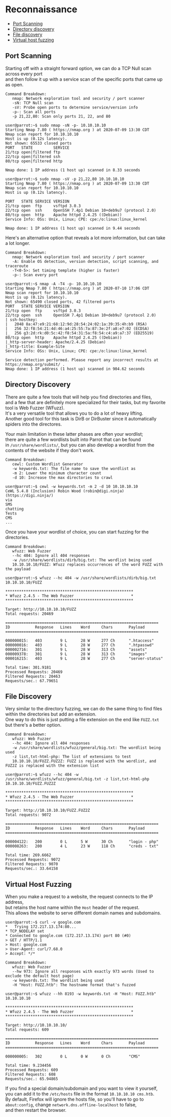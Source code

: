 # Reconnaissance

 - [Port Scanning](Reconnaissance.md#port-scanning)
 - [Directory discovery](Reconnaissance.md#directory-discovery)
 - [File discovery](Reconnaissance.md#file-discovery)
 - [Virtual host fuzzing](Reconnaissance.md#virtual-host-fuzzing)
 
## Port Scanning
Starting off with a straight forward option, we can do a TCP Null scan across every port  
and then follow it up with a service scan of the specific ports that came up as open.

```
Command Breakdown:
   nmap: Network exploration tool and security / port scanner
   -sN: TCP Null scan
   -sV: Probe open ports to determine service/version info
   -p-: Scan all ports
   -p 21,22,80: Scan only ports 21, 22, and 80
```

```console
user@parrot:~$ sudo nmap -sN -p- 10.10.10.10
Starting Nmap 7.80 ( https://nmap.org ) at 2020-07-09 13:30 CDT
Nmap scan report for 10.10.10.10
Host is up (0.12s latency).
Not shown: 65533 closed ports
PORT   STATE         SERVICE
21/tcp open|filtered ftp
22/tcp open|filtered ssh
80/tcp open|filtered http

Nmap done: 1 IP address (1 host up) scanned in 8.33 seconds

user@parrot:~$ sudo nmap -sV -p 21,22,80 10.10.10.10
Starting Nmap 7.80 ( https://nmap.org ) at 2020-07-09 13:30 CDT
Nmap scan report for 10.10.10.10
Host is up (0.12s latency).

PORT   STATE SERVICE VERSION
21/tcp open  ftp     vsftpd 3.0.3
22/tcp open  ssh     OpenSSH 7.4p1 Debian 10+deb9u7 (protocol 2.0)
80/tcp open  http    Apache httpd 2.4.25 ((Debian))
Service Info: OSs: Unix, Linux; CPE: cpe:/o:linux:linux_kernel

Nmap done: 1 IP address (1 host up) scanned in 9.44 seconds
```

Here's an alternative option that reveals a lot more information, but can take a lot longer.

```
Command Breakdown:
   nmap: Network exploration tool and security / port scanner
   -A: Enable OS detection, version detection, script scanning, and traceroute
   -T<0-5>: Set timing template (higher is faster)
   -p-: Scan every port
```

```console
user@parrot:~$ nmap -A -T4 -p- 10.10.10.10
Starting Nmap 7.80 ( https://nmap.org ) at 2020-07-10 17:06 CDT
Nmap scan report for 10.10.10.10
Host is up (0.12s latency).
Not shown: 65490 closed ports, 42 filtered ports
PORT   STATE SERVICE VERSION
21/tcp open  ftp     vsftpd 3.0.3
22/tcp open  ssh     OpenSSH 7.4p1 Debian 10+deb9u7 (protocol 2.0)
| ssh-hostkey: 
|   2048 8a:47:e9:21:68:12:9d:28:54:24:02:1a:39:35:4h:b9 (RSA)
|   256 32:f8:54:21:4d:46:a4:25:55:7a:87:3e:2f:a8:e7:02 (ECDSA)
|_  256 g3:2d:rk:d0:5c:42:f8:54:31:5a:f8:54:c4:a9:a7:37 (ED25519)
80/tcp open  http    Apache httpd 2.4.25 ((Debian))
|_http-server-header: Apache/2.4.25 (Debian)
|_http-title: Example-Site
Service Info: OSs: Unix, Linux; CPE: cpe:/o:linux:linux_kernel

Service detection performed. Please report any incorrect results at https://nmap.org/submit/ .
Nmap done: 1 IP address (1 host up) scanned in 904.62 seconds
```

## Directory Discovery
There are quite a few tools that will help you find directories and files,  
and a few that are definitely more specialized for their tasks, but my favorite tool is Web Fuzzer (WFuzz).  
It's a very versatile tool that allows you to do a lot of heavy lifting.  
Another good tool for this task is DirB or DirBuster since it automatically spiders into the directores.

Your main limitation in these latter phases are often your wordlist;  
there are quite a few wordlists built into Parrot that can be found  
in `/usr/share/wordlists/`, but you can also develop a wordlist from the contents of the website if they don't work.

```
Command Breakdown:
   cewl: Custom Wordlist Generator
   -w keywords.txt: The file name to save the wordlist as
   -m 2: Lower the minimum character count
   -d 10: Increase the max directories to crawl
```

```console
user@parrot:~$ cewl -w keywords.txt -m 2 -d 10 10.10.10.10
CeWL 5.4.8 (Inclusion) Robin Wood (robin@digi.ninja) (https://digi.ninja/)
via
SMS
chatting
Tests
CMS
...
```

Once you have your wordlist of choice, you can start fuzzing for the directories.
```
Command Breakdown:
   wfuzz: Web Fuzzer
   --hc 404: Ignore all 404 responses
   -w /usr/share/wordlists/dirb/big.txt: The wordlist being used
   10.10.10.10/FUZZ: Wfuzz replaces occurrences of the word FUZZ with the payload
```

```console
user@parrot:~$ wfuzz --hc 404 -w /usr/share/wordlists/dirb/big.txt 10.10.10.10/FUZZ

********************************************************
* Wfuzz 2.4.5 - The Web Fuzzer                         *
********************************************************

Target: http://10.10.10.10/FUZZ
Total requests: 20469

===================================================================
ID           Response   Lines    Word     Chars       Payload
===================================================================

000000015:   403        9 L      28 W     277 Ch      ".htaccess"
000000016:   403        9 L      28 W     277 Ch      ".htpasswd"
000002716:   301        9 L      28 W     313 Ch      "assets"
000009378:   301        9 L      28 W     313 Ch      "images"
000016215:   403        9 L      28 W     277 Ch      "server-status"

Total time: 301.9181
Processed Requests: 20469
Filtered Requests: 20463
Requests/sec.: 67.79651
```

## File Discovery
Very similar to the directory fuzzing, we can do the same thing to find files within the directories but add an extension.  
One way to do this is just putting a file extension on the end like `FUZZ.txt` but there's a better option.

```
Command Breakdown:
   wfuzz: Web Fuzzer
   --hc 404: Ignore all 404 responses
   -w /usr/share/wordlists/wfuzz/general/big.txt: The wordlist being used
   -z list,txt-html-php: The list of extensions to test
   10.10.10.10/FUZZ.FUZ2Z: FUZZ is replaced with the wordlist, and FUZ2Z is replaced with the extension list
```

```console
user@parrot:~$ wfuzz --hc 404 -w /usr/share/wordlists/wfuzz/general/big.txt -z list,txt-html-php 10.10.10.10/FUZZ.FUZ2Z

********************************************************
* Wfuzz 2.4.5 - The Web Fuzzer                         *
********************************************************

Target: http://10.10.10.10/FUZZ.FUZ2Z
Total requests: 9072

===================================================================
ID           Response   Lines    Word     Chars       Payload
===================================================================

000004122:   200        0 L      5 W      30 Ch       "login - php"
000008263:   200        4 L      23 W     118 Ch      "creds - txt"

Total time: 269.6662
Processed Requests: 9072
Filtered Requests: 9070
Requests/sec.: 33.64158
```

## Virtual Host Fuzzing
When you make a request to a website, the request connects to the IP address,  
but retains the host name within the `Host` header of the request.  
This allows the website to serve different domain names and subdomains.
```console
user@parrot:~$ curl -v google.com 
*   Trying 172.217.13.174:80...
* TCP_NODELAY set
* Connected to google.com (172.217.13.174) port 80 (#0)
> GET / HTTP/1.1
> Host: google.com
> User-Agent: curl/7.68.0
> Accept: */*
```

```
Command Breakdown:
   wfuzz: Web Fuzzer
   --hw 973: Ignore all responses with exactly 973 words (Used to exclude the default host page)
   -w keywords.txt: The wordlist being used
   -H "Host: FUZZ.htb": The hostname format that's fuzzed
```

```console
user@parrot:~$ wfuzz --hh 8193 -w keywords.txt -H "Host: FUZZ.htb"  10.10.10.10

********************************************************
* Wfuzz 2.4.5 - The Web Fuzzer                         *
********************************************************

Target: http://10.10.10.10/
Total requests: 609

===================================================================
ID           Response   Lines    Word     Chars       Payload
===================================================================

000000005:   302        0 L      0 W      0 Ch        "CMS"

Total time: 9.234456
Processed Requests: 609
Filtered Requests: 608
Requests/sec.: 65.94865

```

If you find a special domain/subdomain and you want to view it yourself,  
you can add it to the `/etc/hosts` file in the format `10.10.10.10 cms.htb`.  
By default, Firefox will ignore the hosts file, so you'll have to go to  
`about:config`, change `network.dns.offline-localhost` to false,  
and then restart the browser.
